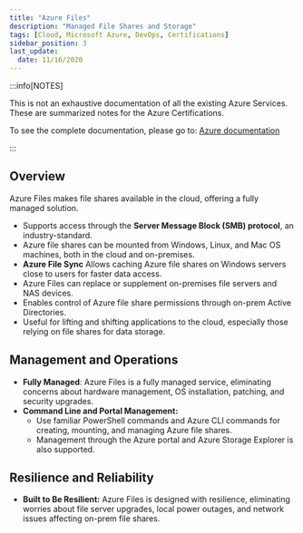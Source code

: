 ```yaml
---
title: "Azure Files"
description: "Managed File Shares and Storage"
tags: [Cloud, Microsoft Azure, DevOps, Certifications]
sidebar_position: 3
last_update:
  date: 11/16/2020
---
```


:::info[NOTES]

This is not an exhaustive documentation of all the existing Azure Services. These are summarized notes for the Azure Certifications.

To see the complete documentation, please go to: [Azure documentation](https://learn.microsoft.com/en-us/azure/?product=popular)

:::



## Overview

Azure Files makes file shares available in the cloud, offering a fully managed solution.

- Supports access through the **Server Message Block (SMB) protocol**, an industry-standard. 
- Azure file shares can be mounted from Windows, Linux, and Mac OS machines, both in the cloud and on-premises.
- **Azure File Sync** Allows caching Azure file shares on Windows servers close to users for faster data access.
- Azure Files can replace or supplement on-premises file servers and NAS devices.
- Enables control of Azure file share permissions through on-prem Active Directories. 
- Useful for lifting and shifting applications to the cloud, especially those relying on file shares for data storage.
 
## Management and Operations

- **Fully Managed**: Azure Files is a fully managed service, eliminating concerns about hardware management, OS installation, patching, and security upgrades.
- **Command Line and Portal Management:**
    - Use familiar PowerShell commands and Azure CLI commands for creating, mounting, and managing Azure file shares.
    - Management through the Azure portal and Azure Storage Explorer is also supported.

## Resilience and Reliability

- **Built to Be Resilient:** Azure Files is designed with resilience, eliminating worries about file server upgrades, local power outages, and network issues affecting on-prem file shares.



 